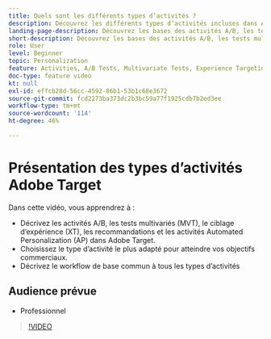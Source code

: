 ```yaml
---
title: Quels sont les différents types d’activités ?
description: Découvrez les différents types d’activités incluses dans Adobe Target et comment elles peuvent vous aider à atteindre vos objectifs.
landing-page-description: Découvrez les bases des activités A/B, les tests multivariés, le ciblage d’expérience, les recommendations et les activités Automated Personalization.
short-description: Découvrez les bases des activités A/B, les tests multivariés, le ciblage d’expérience, les recommendations et les activités Automated Personalization.
role: User
level: Beginner
topic: Personalization
feature: Activities, A/B Tests, Multivariate Tests, Experience Targeting, Recommendations, Automated Personalization, Visual Experience Composer (VEC)
doc-type: feature video
kt: null
exl-id: effcb28d-56cc-4592-86b1-53b1c68e3672
source-git-commit: fcd2273ba373dc2b3bc59a77f1925cdb7b2ed3ee
workflow-type: tm+mt
source-wordcount: '114'
ht-degree: 46%

---
```


# Présentation des types d’activités Adobe Target

Dans cette vidéo, vous apprendrez à :

* Décrivez les activités A/B, les tests multivariés (MVT), le ciblage d’expérience (XT), les recommandations et les activités Automated Personalization (AP) dans Adobe Target.
* Choisissez le type d’activité le plus adapté pour atteindre vos objectifs commerciaux.
* Décrivez le workflow de base commun à tous les types d’activités

## Audience prévue

* Professionnel

>[!VIDEO](https://video.tv.adobe.com/v/29340/?quality=12&captions=fre_fr)
